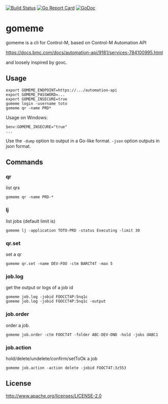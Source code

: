 [![Build Status](https://travis-ci.org/freedge/gomeme.svg?branch=master)](https://travis-ci.org/freedge/gomeme)
[![Go Report Card](https://goreportcard.com/badge/github.com/freedge/gomeme)](https://goreportcard.com/report/github.com/freedge/gomeme)
[![GoDoc](https://godoc.org/github.com/freedge/gomeme?status.svg)](https://godoc.org/github.com/freedge/gomeme) 


# gomeme



gomeme is a cli for Control-M, based on Control-M Automation API

https://docs.bmc.com/docs/automation-api/9181/services-784100995.html

and loosely inspired by govc.

## Usage

```
export GOMEME_ENDPOINT=https://.../automation-api
export GOMEME_PASSWORD=...
export GOMEME_INSECURE=true
gomeme login -username toto
gomeme qr -name PRD*

```

Usage on Windows:
```
$env:GOMEME_INSECURE="true"
...
```

Use the ```-dump``` option to output in a Go-like format. ```-json``` option outputs in json format.

## Commands

### qr

list qrs

```
gomeme qr -name PRD-*
```

### lj

list jobs (default limit is)

```
gomeme lj -application TOTO-PRD -status Executing -limit 30
```

### qr.set

set a qr

```
gomeme qr.set -name DEV-FOO -ctm BARCT4T -max 5
```

### job.log

get the output or logs of a job id

```
gomeme job.log -jobid FOOCCT4P:5nq1c
gomeme job.log -jobid FOOCCT4P:5nq1c -output
```

### job.order

order a job.

```
gomeme job.order -ctm FOOCT4T -folder ABC-DEV-OND -hold -jobs dABC1
```

### job.action

hold/delete/undelete/confirm/setToOk a job

```
gomeme job.action -action delete -jobid FOOCT4T:3z553
```

## License

http://www.apache.org/licenses/LICENSE-2.0

